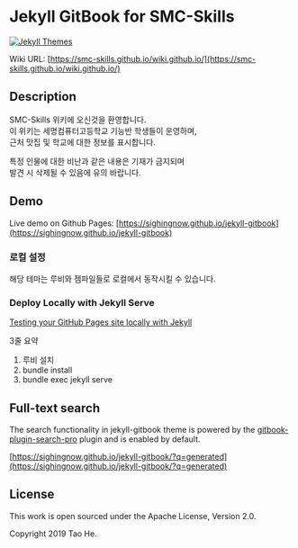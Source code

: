 # Jekyll GitBook for SMC-Skills
[![Jekyll Themes](https://img.shields.io/badge/featured%20on-JekyllThemes-red.svg)](https://jekyll-themes.com/jekyll-gitbook/)

Wiki URL: [https://smc-skills.github.io/wiki.github.io/](https://smc-skills.github.io/wiki.github.io/)

## Description
SMC-Skills 위키에 오신것을 환영합니다.  
이 위키는 세명컴퓨터고등학교 기능반 학생들이 운영하며,  
근처 맛집 및 학교에 대한 정보를 표시합니다.  
  
특정 인물에 대한 비난과 같은 내용은 기재가 금지되며  
발견 시 삭제될 수 있음에 유의 바랍니다.

## Demo

Live demo on Github Pages: [https://sighingnow.github.io/jekyll-gitbook](https://sighingnow.github.io/jekyll-gitbook)


### 로컬 설정

해당 테마는 루비와 젬파일들로 로컬에서 동작시킬 수 있습니다.

### Deploy Locally with Jekyll Serve

[Testing your GitHub Pages site locally with Jekyll](https://docs.github.com/en/pages/setting-up-a-github-pages-site-with-jekyll/testing-your-github-pages-site-locally-with-jekyll) 

3줄 요약 
1. 루비 설치
2. bundle install
3. bundle exec jekyll serve

## Full-text search

The search functionality in jekyll-gitbook theme is powered by the [gitbook-plugin-search-pro][5] plugin and is enabled by default.

[https://sighingnow.github.io/jekyll-gitbook/?q=generated](https://sighingnow.github.io/jekyll-gitbook/?q=generated)

## License

This work is open sourced under the Apache License, Version 2.0.

Copyright 2019 Tao He.

[1]: https://pages.github.com
[2]: https://pages.github.com/themes
[3]: https://github.com/sighingnow/jekyll-gitbook/fork
[4]: https://github.com/allejo/jekyll-toc
[5]: https://github.com/gitbook-plugins/gitbook-plugin-search-pro
[6]: https://github.com/rouge-ruby/rouge/tree/master/lib/rouge/themes
